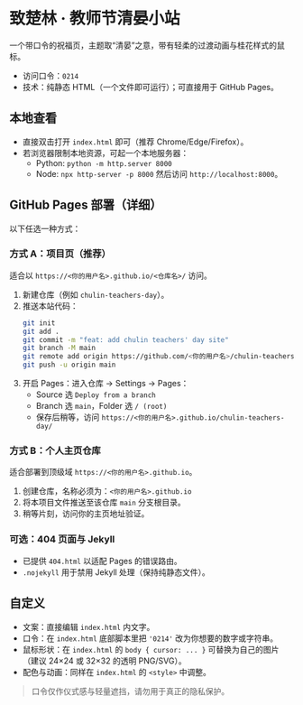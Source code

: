 # 致楚林 · 教师节清晏小站

一个带口令的祝福页，主题取“清晏”之意，带有轻柔的过渡动画与桂花样式的鼠标。

- 访问口令：`0214`
- 技术：纯静态 HTML（一个文件即可运行）；可直接用于 GitHub Pages。

## 本地查看

- 直接双击打开 `index.html` 即可（推荐 Chrome/Edge/Firefox）。
- 若浏览器限制本地资源，可起一个本地服务器：
  - Python: `python -m http.server 8000`
  - Node: `npx http-server -p 8000`
  然后访问 `http://localhost:8000`。

## GitHub Pages 部署（详细）

以下任选一种方式：

### 方式 A：项目页（推荐）
适合以 `https://<你的用户名>.github.io/<仓库名>/` 访问。

1. 新建仓库（例如 `chulin-teachers-day`）。
2. 推送本站代码：
   ```bash
   git init
   git add .
   git commit -m "feat: add chulin teachers' day site"
   git branch -M main
   git remote add origin https://github.com/<你的用户名>/chulin-teachers-day.git
   git push -u origin main
   ```
3. 开启 Pages：进入仓库 → Settings → Pages：
   - Source 选 `Deploy from a branch`
   - Branch 选 `main`，Folder 选 `/ (root)`
   - 保存后稍等，访问 `https://<你的用户名>.github.io/chulin-teachers-day/`

### 方式 B：个人主页仓库
适合部署到顶级域 `https://<你的用户名>.github.io`。

1. 创建仓库，名称必须为：`<你的用户名>.github.io`
2. 将本项目文件推送至该仓库 `main` 分支根目录。
3. 稍等片刻，访问你的主页地址验证。

### 可选：404 页面与 Jekyll
- 已提供 `404.html` 以适配 Pages 的错误路由。
- `.nojekyll` 用于禁用 Jekyll 处理（保持纯静态文件）。

## 自定义
- 文案：直接编辑 `index.html` 内文字。
- 口令：在 `index.html` 底部脚本里把 `'0214'` 改为你想要的数字或字符串。
- 鼠标形状：在 `index.html` 的 `body { cursor: ... }` 可替换为自己的图片（建议 24×24 或 32×32 的透明 PNG/SVG）。
- 配色与动画：同样在 `index.html` 的 `<style>` 中调整。

> 口令仅作仪式感与轻量遮挡，请勿用于真正的隐私保护。
